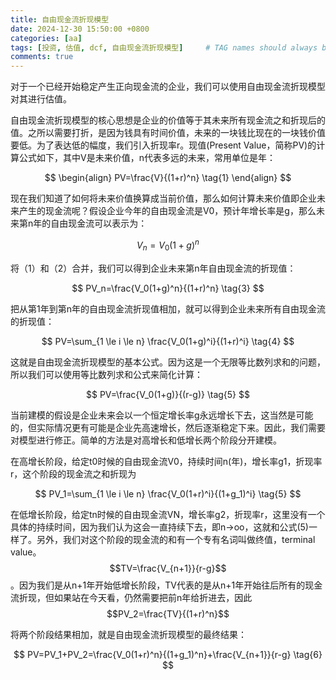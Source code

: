 ```yaml
---
title: 自由现金流折现模型
date: 2024-12-30 15:50:00 +0800
categories: [aa]
tags: [投资, 估值, dcf, 自由现金流折现模型]     # TAG names should always be lowercase
comments: true
---
```


<script src="https://cdn.mathjax.org/mathjax/latest/MathJax.js?config=TeX-AMS-MML_HTMLorMML" type="text/javascript"></script>

对于一个已经开始稳定产生正向现金流的企业，我们可以使用自由现金流折现模型对其进行估值。

自由现金流折现模型的核心思想是企业的价值等于其未来所有现金流之和折现后的值。之所以需要打折，是因为钱具有时间价值，未来的一块钱比现在的一块钱价值要低。为了表达低的幅度，我们引入折现率r。现值(Present Value，简称PV)的计算公式如下，其中V是未来价值，n代表多远的未来，常用单位是年：

$$
\begin{align}
PV=\frac{V}{(1+r)^n} \tag{1}
\end{align}
$$


现在我们知道了如何将未来价值换算成当前价值，那么如何计算未来价值即企业未来产生的现金流呢？假设企业今年的自由现金流是V0，预计年增长率是g，那么未来第n年的自由现金流可以表示为：

$$
V_n={V_0}(1+g)^n \tag{2}
$$

将（1）和（2）合并，我们可以得到企业未来第n年自由现金流的折现值：

$$
PV_n=\frac{V_0(1+g)^n}{(1+r)^n} \tag{3}
$$

把从第1年到第n年的自由现金流折现值相加，就可以得到企业未来所有自由现金流的折现值：

$$
PV=\sum_{1 \le i \le n} \frac{V_0(1+g)^i}{(1+r)^i} \tag{4}
$$

这就是自由现金流折现模型的基本公式。因为这是一个无限等比数列求和的问题，所以我们可以使用等比数列求和公式来简化计算：

$$
PV=\frac{V_0(1+g)}{(r-g)} \tag{5}
$$

当前建模的假设是企业未来会以一个恒定增长率g永远增长下去，这当然是可能的，但实际情况更有可能是企业先高速增长，然后逐渐稳定下来。因此，我们需要对模型进行修正。简单的方法是对高增长和低增长两个阶段分开建模。

在高增长阶段，给定t0时候的自由现金流V0，持续时间n(年)，增长率g1，折现率r，这个阶段的现金流之和折现为

$$
PV_1=\sum_{1 \le i \le n} \frac{V_0(1+r)^i}{(1+g_1)^i} \tag{5}
$$

在低增长阶段，给定tn时候的自由现金流VN，增长率g2，折现率r，这里没有一个具体的持续时间，因为我们认为这会一直持续下去，即n->oo，这就和公式(5)一样了。另外，我们对这个阶段的现金流的和有一个专有名词叫做终值，terminal value。$$TV=\frac{V_{n+1}}{r-g}$$。因为我们是从n+1年开始低增长阶段，TV代表的是从n+1年开始往后所有的现金流折现，但如果站在今天看，仍然需要把前n年给折进去，因此$$PV_2=\frac{TV}{(1+r)^n}$$

将两个阶段结果相加，就是自由现金流折现模型的最终结果：

$$
PV=PV_1+PV_2=\frac{V_0(1+r)^n}{(1+g_1)^n}+\frac{V_{n+1}}{r-g} \tag{6}
$$